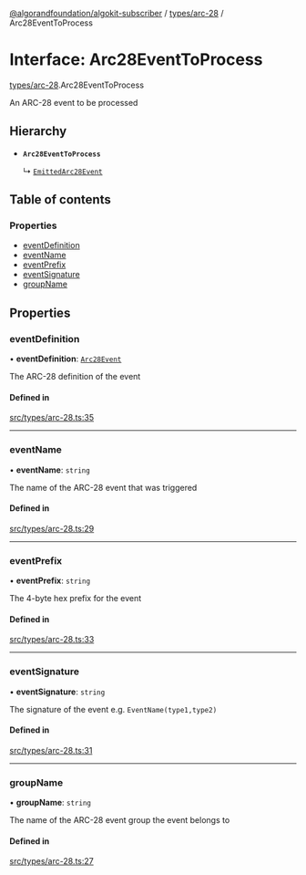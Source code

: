 [@algorandfoundation/algokit-subscriber](../README.md) / [types/arc-28](../modules/types_arc_28.md) / Arc28EventToProcess

# Interface: Arc28EventToProcess

[types/arc-28](../modules/types_arc_28.md).Arc28EventToProcess

An ARC-28 event to be processed

## Hierarchy

- **`Arc28EventToProcess`**

  ↳ [`EmittedArc28Event`](types_arc_28.EmittedArc28Event.md)

## Table of contents

### Properties

- [eventDefinition](types_arc_28.Arc28EventToProcess.md#eventdefinition)
- [eventName](types_arc_28.Arc28EventToProcess.md#eventname)
- [eventPrefix](types_arc_28.Arc28EventToProcess.md#eventprefix)
- [eventSignature](types_arc_28.Arc28EventToProcess.md#eventsignature)
- [groupName](types_arc_28.Arc28EventToProcess.md#groupname)

## Properties

### eventDefinition

• **eventDefinition**: [`Arc28Event`](types_arc_28.Arc28Event.md)

The ARC-28 definition of the event

#### Defined in

[src/types/arc-28.ts:35](https://github.com/algorandfoundation/algokit-subscriber-ts/blob/main/src/types/arc-28.ts#L35)

___

### eventName

• **eventName**: `string`

The name of the ARC-28 event that was triggered

#### Defined in

[src/types/arc-28.ts:29](https://github.com/algorandfoundation/algokit-subscriber-ts/blob/main/src/types/arc-28.ts#L29)

___

### eventPrefix

• **eventPrefix**: `string`

The 4-byte hex prefix for the event

#### Defined in

[src/types/arc-28.ts:33](https://github.com/algorandfoundation/algokit-subscriber-ts/blob/main/src/types/arc-28.ts#L33)

___

### eventSignature

• **eventSignature**: `string`

The signature of the event e.g. `EventName(type1,type2)`

#### Defined in

[src/types/arc-28.ts:31](https://github.com/algorandfoundation/algokit-subscriber-ts/blob/main/src/types/arc-28.ts#L31)

___

### groupName

• **groupName**: `string`

The name of the ARC-28 event group the event belongs to

#### Defined in

[src/types/arc-28.ts:27](https://github.com/algorandfoundation/algokit-subscriber-ts/blob/main/src/types/arc-28.ts#L27)
